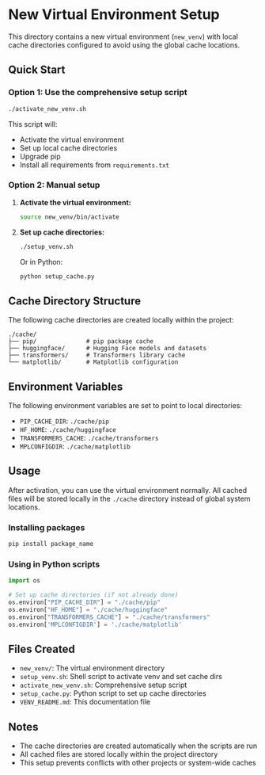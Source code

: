 # New Virtual Environment Setup

This directory contains a new virtual environment (`new_venv`) with local cache directories configured to avoid using the global cache locations.

## Quick Start

### Option 1: Use the comprehensive setup script
```bash
./activate_new_venv.sh
```

This script will:
- Activate the virtual environment
- Set up local cache directories
- Upgrade pip
- Install all requirements from `requirements.txt`

### Option 2: Manual setup

1. **Activate the virtual environment:**
   ```bash
   source new_venv/bin/activate
   ```

2. **Set up cache directories:**
   ```bash
   ./setup_venv.sh
   ```
   
   Or in Python:
   ```python
   python setup_cache.py
   ```

## Cache Directory Structure

The following cache directories are created locally within the project:

```
./cache/
├── pip/              # pip package cache
├── huggingface/      # Hugging Face models and datasets
├── transformers/     # Transformers library cache
└── matplotlib/       # Matplotlib configuration
```

## Environment Variables

The following environment variables are set to point to local directories:

- `PIP_CACHE_DIR`: `./cache/pip`
- `HF_HOME`: `./cache/huggingface`
- `TRANSFORMERS_CACHE`: `./cache/transformers`
- `MPLCONFIGDIR`: `./cache/matplotlib`

## Usage

After activation, you can use the virtual environment normally. All cached files will be stored locally in the `./cache` directory instead of global system locations.

### Installing packages
```bash
pip install package_name
```

### Using in Python scripts
```python
import os

# Set up cache directories (if not already done)
os.environ["PIP_CACHE_DIR"] = "./cache/pip"
os.environ["HF_HOME"] = "./cache/huggingface"
os.environ["TRANSFORMERS_CACHE"] = "./cache/transformers"
os.environ['MPLCONFIGDIR'] = './cache/matplotlib'
```

## Files Created

- `new_venv/`: The virtual environment directory
- `setup_venv.sh`: Shell script to activate venv and set cache dirs
- `activate_new_venv.sh`: Comprehensive setup script
- `setup_cache.py`: Python script to set up cache directories
- `VENV_README.md`: This documentation file

## Notes

- The cache directories are created automatically when the scripts are run
- All cached files are stored locally within the project directory
- This setup prevents conflicts with other projects or system-wide caches 